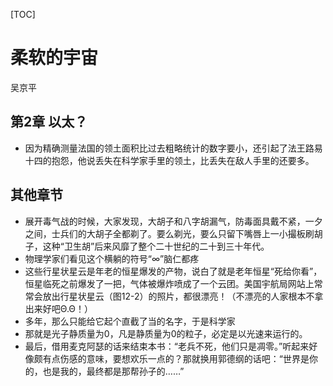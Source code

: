 [TOC]

# 柔软的宇宙
吴京平

## 第2章 以太？
- 因为精确测量法国的领土面积比过去粗略统计的数字要小，还引起了法王路易十四的抱怨，他说丢失在科学家手里的领土，比丢失在敌人手里的还要多。

## 其他章节
- 展开毒气战的时候，大家发现，大胡子和八字胡漏气，防毒面具戴不紧，一夕之间，士兵们的大胡子全都剃了。要么剃光，要么只留下嘴唇上一小撮板刷胡子，这种“卫生胡”后来风靡了整个二十世纪的二十到三十年代。 
- 物理学家们看见这个横躺的符号“∞”脑仁都疼
- 这些行星状星云是年老的恒星爆发的产物，说白了就是老年恒星“死给你看”，恒星临死之前爆发了一把，气体被爆炸喷成了一个云团。美国宇航局网站上常常会放出行星状星云（图12-2）的照片，都很漂亮！（不漂亮的人家根本不拿出来好吧Θ.Θ！） 
- 多年，那么只能给它起个直截了当的名字，于是科学家 
- 那就是光子静质量为0，凡是静质量为0的粒子，必定是以光速来运行的。 
- 最后，借用麦克阿瑟的话来结束本书：“老兵不死，他们只是凋零。”听起来好像颇有点伤感的意味，要想欢乐一点的？那就换用郭德纲的话吧：“世界是你的，也是我的，最终都是那帮孙子的……”
